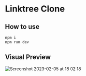 # Linktree Clone

## How to use

```bash
npm i
npm run dev
```

## Visual Preview

![Screenshot 2023-02-05 at 18 02 18](https://user-images.githubusercontent.com/89834824/216833379-022740a0-e335-41d8-8818-62955bd7c075.png)
